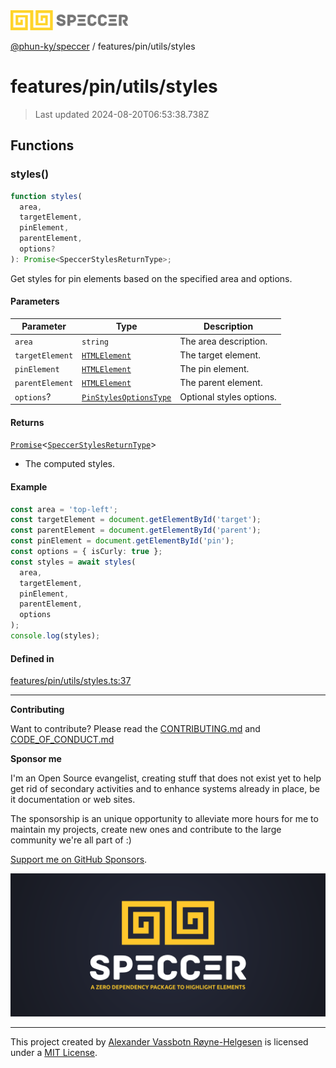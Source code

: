 <div>
  <img alt="SPECCER logo" src="https://raw.githubusercontent.com/phun-ky/speccer/main/public/logo-speccer-horizontal-colored-package.svg?raw=true" style="max-height:32px;" />
</div>

[@phun-ky/speccer](../../../README.md) / features/pin/utils/styles

# features/pin/utils/styles

> Last updated 2024-08-20T06:53:38.738Z

## Functions

### styles()

```ts
function styles(
  area,
  targetElement,
  pinElement,
  parentElement,
  options?
): Promise<SpeccerStylesReturnType>;
```

Get styles for pin elements based on the specified area and options.

#### Parameters

| Parameter       | Type                                                                    | Description              |
| --------------- | ----------------------------------------------------------------------- | ------------------------ |
| `area`          | `string`                                                                | The area description.    |
| `targetElement` | [`HTMLElement`](https://developer.mozilla.org/docs/Web/API/HTMLElement) | The target element.      |
| `pinElement`    | [`HTMLElement`](https://developer.mozilla.org/docs/Web/API/HTMLElement) | The pin element.         |
| `parentElement` | [`HTMLElement`](https://developer.mozilla.org/docs/Web/API/HTMLElement) | The parent element.      |
| `options`?      | [`PinStylesOptionsType`](../../../types/bezier.md#pinstylesoptionstype) | Optional styles options. |

#### Returns

[`Promise`](https://developer.mozilla.org/docs/Web/JavaScript/Reference/Global_Objects/Promise)\<[`SpeccerStylesReturnType`](../../../types/styles.md#speccerstylesreturntype)>

- The computed styles.

#### Example

```ts
const area = 'top-left';
const targetElement = document.getElementById('target');
const parentElement = document.getElementById('parent');
const pinElement = document.getElementById('pin');
const options = { isCurly: true };
const styles = await styles(
  area,
  targetElement,
  pinElement,
  parentElement,
  options
);
console.log(styles);
```

#### Defined in

[features/pin/utils/styles.ts:37](https://github.com/phun-ky/speccer/blob/main/src/features/pin/utils/styles.ts#L37)

---

**Contributing**

Want to contribute? Please read the [CONTRIBUTING.md](https://github.com/phun-ky/speccer/blob/main/CONTRIBUTING.md) and [CODE_OF_CONDUCT.md](https://github.com/phun-ky/speccer/blob/main/CODE_OF_CONDUCT.md)

**Sponsor me**

I'm an Open Source evangelist, creating stuff that does not exist yet to help get rid of secondary activities and to enhance systems already in place, be it documentation or web sites.

The sponsorship is an unique opportunity to alleviate more hours for me to maintain my projects, create new ones and contribute to the large community we're all part of :)

[Support me on GitHub Sponsors](https://github.com/sponsors/phun-ky).

![Speccer banner, with logo and slogan: A zero dependency package to highlight elements](https://github.com/phun-ky/speccer/blob/main/public/speccer-banner.png?raw=true)

---

This project created by [Alexander Vassbotn Røyne-Helgesen](http://phun-ky.net) is licensed under a [MIT License](https://choosealicense.com/licenses/mit/).
